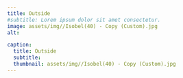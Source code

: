 ```yaml
---
title: Outside
#subtitle: Lorem ipsum dolor sit amet consectetur.
image: assets/img//Isobel(40) - Copy (Custom).jpg
alt: 

caption:
  title: Outside
  subtitle: 
  thumbnail: assets/img//Isobel(40) - Copy (Custom).jpg
---
```


